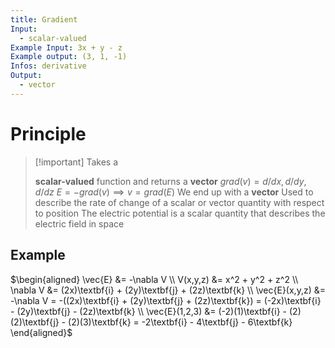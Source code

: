 ```yaml
---
title: Gradient
Input:
  - scalar-valued
Example Input: 3x + y - z
Example output: (3, 1, -1)
Infos: derivative
Output:
  - vector
---
```

# Principle

> [!important] Takes a
> 
> **scalar-valued** function and returns a **vector**
$grad(v) = d/dx , d/dy, d/dz$
$E = -grad(v) \implies v = grad(E)$
We end up with a **vector**
Used to describe the rate of change of a scalar or vector quantity with respect to position
The electric potential is a scalar quantity that describes the electric field in space
## Example
$\begin{aligned}  
\vec{E} &= -\nabla V \\  
V(x,y,z) &= x^2 + y^2 + z^2 \\  
\nabla V &= (2x)\textbf{i} + (2y)\textbf{j} + (2z)\textbf{k} \\  
\vec{E}(x,y,z) &= -\nabla V = -((2x)\textbf{i} + (2y)\textbf{j} + (2z)\textbf{k}) = (-2x)\textbf{i} - (2y)\textbf{j} - (2z)\textbf{k} \\  
\vec{E}(1,2,3) &= (-2)(1)\textbf{i} - (2)(2)\textbf{j} - (2)(3)\textbf{k} = -2\textbf{i} - 4\textbf{j} - 6\textbf{k}  
\end{aligned}$